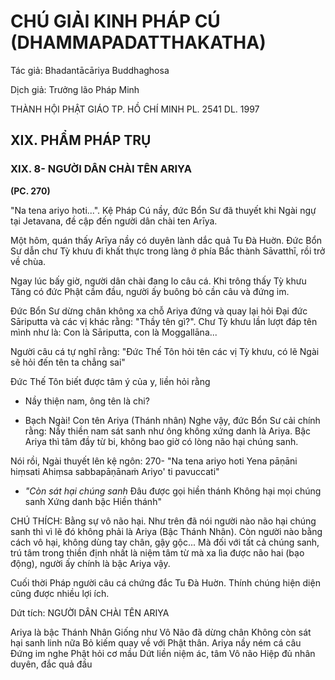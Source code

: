 # CHÚ GIẢI KINH PHÁP CÚ (DHAMMAPADATTHAKATHA)

Tác giả: Bhadantācāriya Buddhaghosa

Dịch giả: Trưởng lão Pháp Minh

THÀNH HỘI PHẬT GIÁO TP. HỒ CHÍ MINH
PL. 2541 DL. 1997

## XIX. PHẨM PHÁP TRỤ

### XIX. 8- NGƯỜI DÂN CHÀI TÊN ARIYA

**(PC. 270)**

"Na tena ariyo hoti...".
Kệ Pháp Cú nầy, đức Bổn Sư đã thuyết khi Ngài ngự tại Jetavana, đề cập đến người dân chài ten Arīya.

Một hôm, quán thấy Arīya nầy có duyên lành dắc quả Tu Đà Huờn. Đức Bổn Sư dẫn chư Tỳ khưu đi khất thực trong làng ở phía Bắc thành Sāvatthī, rồi trở về chùa.

Ngay lúc bấy giờ, người dân chài đang lo câu cá. Khi trông thấy Tỳ khưu Tăng có đức Phật cầm đầu, người ấy buông bỏ cần câu và đứng im.

Đức Bổn Sư dừng chân không xa chỗ Ariya đứng và quay lại hỏi Đại đức Sāriputta và các vị khác rằng: "Thầy tên gì?". Chư Tỳ khưu lần lượt đáp tên mình như là: Con là Sāriputta, con là
Moggallāna...

Người câu cá tự nghĩ rằng: "Đức Thế Tôn hỏi tên các vị Tỳ khưu, có lẽ Ngài sẽ hỏi đến tên ta chẳng sai"

Đức Thế Tôn biết được tâm ý của y, liền hỏi rằng

- Nầy thiện nam, ông tên là chi?

- Bạch Ngài! Con tên Ariya (Thánh nhân)
  Nghe vậy, đức Bổn Sư cải chính rằng: Nầy thiền nam sát sanh như ông không xứng danh là
  Ariya. Bậc Ariya thì tâm đầy từ bi, không bao giờ có lòng não hại chúng sanh.

Nói rồi, Ngài thuyết lên kệ ngôn: 270- "Na tena ariyo hoti
Yena pāṇāni hiṃsati
Ahiṃsa sabbapāṇānaṁ
Ariyo' ti pavuccati"

- _"Còn sát hại chúng sanh_ Đâu được gọi hiền thánh
  Không hại mọi chúng sanh
  Xứng danh bậc Hiền thánh"

CHÚ THÍCH:
Bằng sự vô não hại. Như trên đã nói người nào não hại chúng sanh thì vì lẽ đó không phải là
Ariya (Bậc Thánh Nhân). Còn người nào bằng cách vô hại, không dùng tay chân, gậy gộc... Mà đối với tất cả chúng sanh, trú tâm trong thiền định nhất là niệm tâm từ mà xa lìa được não hai (bạo động), người ấy chính là bậc Ariya vậy.

Cuối thời Pháp người câu cá chứng đắc Tu Đà Huờn. Thính chúng hiện diện cũng được nhiều lợi ích.

Dứt tích: NGƯỜI DÂN CHÀI TÊN ARIYA

Ariya là bậc Thánh Nhân
Giống như Vô Não đã dừng chân
Không còn sát hại sanh linh nữa
Bỏ kiếm quay về với Phật thân.
Ariya nầy ném cá câu Đứng im nghe Phật hỏi cơ mầu
Dứt liền niệm ác, tâm Vô não
Hiệp đủ nhân duyên, đắc quả đầu
